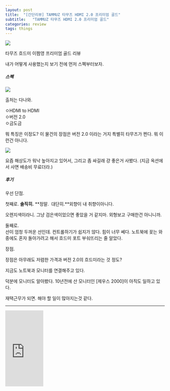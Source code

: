 ```yaml
---
layout: post
title:  "[간단리뷰] TAMMUZ 타무즈 HDMI 2.0 프리미엄 골드"
subtitle:   "TAMMUZ 타무즈 HDMI 2.0 프리미엄 골드"
categories: review
tags: things
---
```

[![](http://postfiles8.naver.net/20160929_103/zooqzqz_1475149219047IMcCk_JPEG/a4d8dfd8-1b65-432a-beb2-ae7d07c5f4da.jpg?type=w773)](#)


타무즈 흐드미 이쩜영 프리미엄 골드 리뷰  

내가 어떻게 사용했는지 보기 전에 먼저 스펙부터보자.  

##### 스펙

[![](http://postfiles9.naver.net/20160929_216/zooqzqz_1475151491693k0E8t_PNG/tammuz_hdmi.PNG?type=w773)](#)

출처는 다나와.  

ㅇHDMI to HDMI  
ㅇ버전 2.0  
ㅇ금도금  

뭐 특징은 이정도? 이 물건의 장점은 버전 2.0 이라는 거지 특별히 타무즈가 쩐다. 뭐 이런건 아니다.  

[![](http://postfiles8.naver.net/20160929_215/zooqzqz_1475151745519CMAUn_PNG/hdmi2.PNG?type=w773)](#)


요즘 해상도가 워낙 높아지고 있어서, 그리고 좀 싸길래 걍 좋은거 사봤다. (지금 옥션에서 사면 배송비 무료더라.)  


##### 후기

우선 단점.

첫째로.
**솔직히.** **정말.  대단히.**외향이 내 취향이아니다.  

오렌지색이라니. 그냥 검은색이었으면 좋았을 거 같지마. 외형보고 구매한건 아니니까.  

둘째로.  
선이 엄청 두꺼운 선인데. 컨트롤하기가 쉽지가 않다. 힘이 너무 쎄다. 노트북에 꽂는 와중에도 혼자 돌아가려고 해서 흐드미 포트 부숴뜨리는 줄 알았다.  

장점.  

장점은 아무래도 저렴한 가격과 버전 2.0의 흐드미라는 것 정도?  

지금도 노트북과 모니터를 연결해주고 있다.  

덕분에 모니터도 알아봤다. 10년전에 산 모니터인 [제우스 2000]이 아직도 일하고 있다.  

재택근무가 되면. 해야 할 일이 많아지는것 같다.  

---

<iframe src="https://coupa.ng/bhQL3d" width="120" height="240" frameborder="0" scrolling="no"></iframe>
